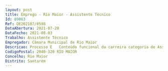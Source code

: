 ```yaml
--- 
layout: post
title: Emprego - Rio Maior - Assistente Técnico
Id: 89063
Ref: OE202107/0598
DataAbertura: 2021-07-20
DataFecho: 2021-08-03
Trabalho: Assistente Técnico
Empregador: Câmara Municipal de Rio Maior
Descricao: Processo E   Conteúdo funcional da carreira categoria de Assistente Técnico – “Funções de natureza executiva de aplicação de métodos e processos, com base em diretivas bem definidas e instruções gerais, de grau médio de complexidade, nas áreas de atuação comuns e instrumentos e nos vários domínios de atuação dos órgãos e serviços”.Perfil de Competências para Assistentes Técnicos   Competências Transversais   Realização e orientação para resultados, Orientação para o serviço público, Organização e método de trabalho e Relacionamento interpessoal.Processo E   Atividade – “Animação cultural, apoio administrativo e técnico na área do património cultural. Desempenhar funções no estudo e preservação do património histórico e arqueológico do concelho  desenvolver ações no âmbito do património cultural e artístico  desenvolver ações no âmbito da valorização e promoção turística cultural do concelho”.
CodigoPostal: 2040-320 RIO MAIOR
Concelho: Rio Maior
Distrito: Santarém
--- 
```

